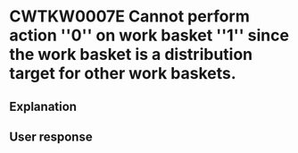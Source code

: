 # CWTKW0007E Cannot perform action ''0'' on work basket ''1'' since the work basket is a distribution target for other work baskets.

## Explanation

## User response